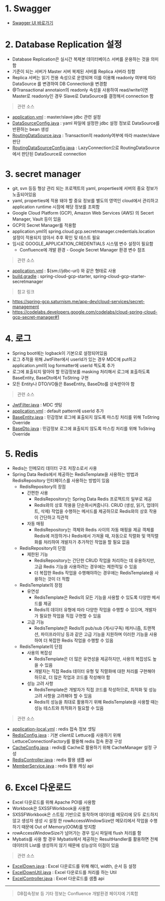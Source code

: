 # 1. Swagger
 * [Swagger UI 바로가기](https://august-cascade-385602.uw.r.appspot.com/swagger-ui/index.html)



# 2. Database Replication 설정
   - Database Replication은 실시간 복제본 데이터베이스 서버를 운용하는 것을 의미함
   - 기준이 되는 서버가 Master 서버 복제된 서버를 Replica 서버라 칭함
   - Replica 서버는 읽기 전용 속성으로 운영되며 이를 이용해 readonly 여부에 따라 DataSource 를 변경하여 DB Connection을 변경함
   - @Transactional annotaion의 readonly 속성을 사용하여 read/write이면 Master로 readonly인 경우 Slave로 DataSource를 결정해서 connection 함

> 관련 소스
   - [application.yml](https://github.com/playground-PLYG/playground/blob/master/src/main/resources/application.yml#L25)
   : master/slave jdbc 관련 설정
   - [DataSourceConfig.java](https://github.com/playground-PLYG/playground/blob/master/src/main/java/com/playground/config/DataSourceConfig.java)
   : yaml 파일에 설정한 jdbc 설정 정보로 DataSource를 반환하는 bean 생성
   - [RoutingDataSource.java](https://github.com/playground-PLYG/playground/blob/master/src/main/java/com/playground/config/RoutingDataSource.java)
   : Transaction의 readonly여부에 따라 master/slave 판단
   - [RoutingDataSourceConfig.java](https://github.com/playground-PLYG/playground/blob/master/src/main/java/com/playground/config/RoutingDataSourceConfig.java)
   : LazyConnection으로 RoutingDataSource에서 판단된 DataSource로 connection



# 3. secret manager
   - git, svn 등등 형상 관리 되는 프로젝트의 yaml, properties에 서버의 중요 정보가 노출되어있음
   - yaml, properties에 적용 돼야 할 중요 정보를 별도의 영역인 cloud에서 관리하고 application runtime 시점에 해당 정보를 조회함
   - Google Cloud Platform (GCP), Amazon Web Services (AWS) 의 Secert Manager, Vault 등이 있음
   - GCP의 Secret Manager를 적용함
   - application.yml의 spring.cloud.gcp.secretmanager.credentials.location 설정이 적용되지 않아서 추후 확인 및 테스트 필요
   - 임시로 GOOGLE_APPLICATION_CREDENTIALS 시스템 변수 설정이 필요함
     - Confluence에 개발 환경 - Google Secret Manager 환경 변수 참조

> 관련 소스
   - [application.yml](https://github.com/playground-PLYG/playground/blob/master/src/main/resources/application.yml#L21)
   : ${sm://jdbc-url} 와 같은 형태로 사용
   - [build.gradle](https://github.com/playground-PLYG/playground/blob/master/build.gradle#L40)
   : spring-cloud-gcp-starter, spring-cloud-gcp-starter-secretmanager

> 참고 링크
   - <https://spring-gcp.saturnism.me/app-dev/cloud-services/secret-management>
   - <https://codelabs.developers.google.com/codelabs/cloud-spring-cloud-gcp-secret-manager#1>



# 4. 로그
   - Spring boot에는 logback이 기본으로 설정되어있음
   - 로그 추적을 위해 JwtFilter에서 userId가 있는 경우 MDC에 put하고 application.yml의 log formatter에 userId 찍도록 추가
   - 로그에 표출되지 말아야 할 민감정보를 masking 처리해서 로그에 표출하도록 BaseEntity, BaseDto에서 ToString 구현
   - 모든 Entity나 DTO/VO들은 BaseEntity, BaseDto를 상속받아야 함


> 관련 소스
   - [JwtFilter.java](https://github.com/playground-PLYG/playground/blob/master/src/main/java/com/playground/filter/JwtFilter.java#L67)
   : MDC 셋팅
   - [application.yml](https://github.com/playground-PLYG/playground/blob/master/src/main/resources/application.yml#L59)
   : default pattern에 userId 추가
   - [BaseEntity.java](https://github.com/playground-PLYG/playground/blob/master/src/main/java/com/playground/entity/BaseEntity.java)
   : 민감정보 로그에 표출되지 않도록 마스킹 처리를 위해 ToString Override
   - [BaseDto.java](https://github.com/playground-PLYG/playground/blob/master/src/main/java/com/playground/model/BaseDto.java)
   : 민감정보 로그에 표출되지 않도록 마스킹 처리를 위해 ToString Override



# 5. Redis
   - Redis는 인메모리 데이터 구조 저장소로서 사용
   - Spring Data Redis에서 제공하는 RedisTemplate을 사용하는 방법과 RedisRepository 인터페이스를 사용하는 방법이 있음
     - RedisRepository의 장점
         - 간편한 사용
             - RedisRepository는 Spring Data Redis 프로젝트의 일부로 제공
             - Redis와의 상호 작용을 단순화시켜줍니다. CRUD (생성, 읽기, 업데이트, 삭제) 작업을 수행하는 메서드를 제공하므로 Redis와의 상호 작용이 간단하고 직관적
         - 자동 매핑
             - RedisRepository는 객체와 Redis 사이의 자동 매핑을 제공 객체를 Redis에 저장하거나 Redis에서 가져올 때, 자동으로 직렬화 및 역직렬화를 처리하여 개발자가 추가적인 작업을 할 필요 없음
     - RedisRepository의 단점
         - 제한된 기능
             - RedisRepository는 간단한 CRUD 작업을 처리하는 데 유용하지만, 고급 Redis 기능을 사용하려는 경우에는 제한적일 수 있음
             - 더 복잡한 Redis 작업을 수행해야하는 경우에는 RedisTemplate을 사용하는 것이 더 적합
     - RedisTemplate의 장점
         - 유연성
             - RedisTemplate은 Redis의 모든 기능을 사용할 수 있도록 다양한 메서드를 제공
             - Redis의 데이터 유형에 따라 다양한 작업을 수행할 수 있으며, 개발자가 필요한 작업을 직접 구현할 수 있음
         - 고급 기능
             - RedisTemplate은 Redis의 pub/sub (게시/구독) 메커니즘, 트랜잭션, 파이프라이닝 등과 같은 고급 기능을 지원하며 이러한 기능을 사용하여 더 복잡한 Redis 작업을 수행할 수 있음
     - RedisTemplate의 단점
         - 사용의 복잡성
             - RedisTemplate은 더 많은 유연성을 제공하지만, 사용의 복잡성도 높을 수 있음
             - 개발자는 직접 Redis 데이터 유형 및 직렬화에 대한 처리를 구현해야 하므로, 더 많은 작업과 코드를 작성해야 함
         - 성능 고려 사항
             - RedisTemplate은 개발자가 직접 코드를 작성하므로, 최적화 및 성능 고려 사항을 고려해야 할 수 있음
             - Redis의 성능을 최대로 활용하기 위해 RedisTemplate을 사용할 때는 성능 테스트와 최적화가 필요할 수 있음



> 관련 소스
   - [application-local.yml](https://github.com/playground-PLYG/playground/blob/master/src/main/resources/application-local.yml#L18)
   : redis 접속 정보 셋팅
   - [RedisConfig.java](https://github.com/playground-PLYG/playground/blob/master/src/main/java/com/playground/config/RedisConfig.java)
   : 기본 client로 Lettuce를 사용하기 위해 LettuceConnectionFactory를 활용해 redis 접속 환경 구성
   - [CacheConfig.java](https://github.com/playground-PLYG/playground/blob/master/src/main/java/com/playground/config/CacheConfig.java)
   : redis를 Cache로 활용하기 위해 CacheManager 설정 구성
   - [RedisController.java](https://github.com/playground-PLYG/playground/blob/master/src/main/java/com/playground/api/sample/RedisController.java)
   : redis 활용 샘플 api
   - [MemberService.java](https://github.com/playground-PLYG/playground/blob/master/src/main/java/com/playground/api/playground/service/playgroundService.java#L88)
   : redis 활용 캐싱 api




# 6. Excel 다운로드
   - Excel 다운로드를 위해 Apache POI를 사용함
   - Workbook은 SXSSFWorkbook을 사용함
   - SXSSFWorkbook은 스트림 기반으로 동작하며 데이터를 메모리에 모두 로드하지 않고 생성자 생성 시 설정 한 rowAccessWindowSize만 메모리에서 작업을 수행하기 때문에 Out of Memory(OOM)를 방지함
   - rowAccessWindowSize가 넘어가는 경우 임시 파일에 flush 처리를 함
   - Mybatis를 사용 할 경우 Mybatis에서 제공하는 ResultHandler를 활용하면 전체 데이터의 List<VO>를 생성하지 않기 때문에 성능상의 이점이 있음


> 관련 소스
   - [ExcelDown.java](https://github.com/playground-PLYG/playground/blob/master/src/main/java/com/playground/annotation/ExcelDown.java)
   : Excel 다운로드를 위해 해더, width, 순서 등 설정
   - [ExcelDownUtil.java](https://github.com/playground-PLYG/playground/blob/master/src/main/java/com/playground/utils/ExcelDownUtil.java)
   : Excel 다운로드를 처리를 하는 Util
   - [ExcelController.java](https://github.com/playground-PLYG/playground/blob/master/src/main/java/com/playground/api/sample/ExcelController.java)
   : Excel 다운로드를 샘플 api







------------------------------------------------------------


> DB접속정보 등 기타 정보는 Confluence 개발환경 페이지에 기록함









